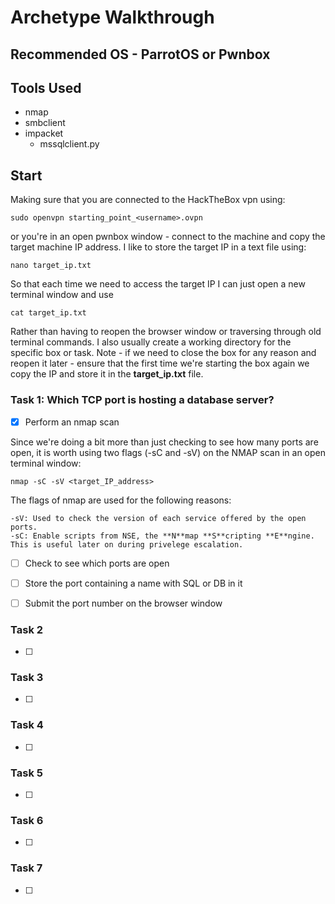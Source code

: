 # Archetype Walkthrough

## Recommended OS - ParrotOS or Pwnbox

## Tools Used
- nmap
- smbclient
- impacket
   - mssqlclient.py


## Start
Making sure that you are connected to the HackTheBox vpn using:

   ```sudo openvpn starting_point_<username>.ovpn```

or you're in an open pwnbox window - connect to the machine and copy the target machine IP address. I like to store the target IP in a text file using:

   ```nano target_ip.txt```

So that each time we need to access the target IP I can just open a new terminal window and use
   
   ```cat target_ip.txt```
   
Rather than having to reopen the browser window or traversing through old terminal commands. I also usually create a working directory for the specific box or task. Note - if we need to close the box for any reason and reopen it later - ensure that the first time we're starting the box again we copy the IP and store it in the **target_ip.txt** file.

### Task 1: Which TCP port is hosting a database server? 

- [x] Perform an nmap scan

Since we're doing a bit more than just checking to see how many ports are open, it is worth using two flags (-sC and -sV) on the NMAP scan in an open terminal window:

   ```nmap -sC -sV <target_IP_address>```

The flags of nmap are used for the following reasons:

   ``` 
   -sV: Used to check the version of each service offered by the open ports.
   -sC: Enable scripts from NSE, the **N**map **S**cripting **E**ngine. This is useful later on during privelege escalation.
   ```

- [ ] Check to see which ports are open

- [ ] Store the port containing a name with SQL or DB in it

- [ ] Submit the port number on the browser window
### Task 2

- [ ]

### Task 3

- [ ]

### Task 4

- [ ]

### Task 5

- [ ]

### Task 6

- [ ]

### Task 7

- [ ]
